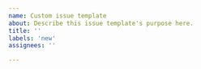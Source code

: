 ```yaml
---
name: Custom issue template
about: Describe this issue template's purpose here.
title: ''
labels: 'new'
assignees: ''

---
```



